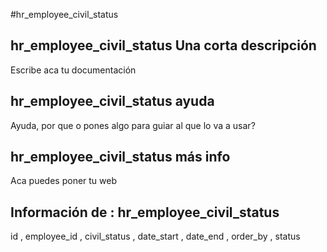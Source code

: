 #hr_employee_civil_status
## hr_employee_civil_status Una corta descripción
Escribe aca tu documentación

## hr_employee_civil_status ayuda
Ayuda, por que o pones algo para guiar al que lo va a usar?

## hr_employee_civil_status más info
Aca puedes poner tu web

## Información de : hr_employee_civil_status 
id , 
  employee_id , 
  civil_status , 
  date_start , 
  date_end , 
  order_by , 
  status 
  